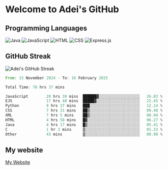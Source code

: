 # Welcome to Adei's GitHub

## Programming Languages
![Java](https://img.shields.io/badge/Java-007396?style=flat-square&logo=java&logoColor=white)
![JavaScript](https://img.shields.io/badge/JavaScript-F7DF1E?style=flat-square&logo=javascript&logoColor=black)
![HTML](https://img.shields.io/badge/HTML-E34F26?style=flat-square&logo=html5&logoColor=white)
![CSS](https://img.shields.io/badge/CSS-1572B6?style=flat-square&logo=css3&logoColor=white)
![Express.js](https://img.shields.io/badge/Express.js-000000?style=flat-square&logo=express&logoColor=white)


## GitHub Streak
![Adei's GitHub Streak](https://github-readme-streak-stats.herokuapp.com/?user=AdeiTamayo&hide_border=true)

<!--START_SECTION:waka-->

```rust
From: 15 November 2024 - To: 16 February 2025

Total Time: 78 hrs 37 mins

JavaScript        20 hrs 39 mins  ██████▓░░░░░░░░░░░░░░░░░░   26.03 %
EJS               17 hrs 48 mins  █████▓░░░░░░░░░░░░░░░░░░░   22.45 %
Python            9 hrs 37 mins   ███░░░░░░░░░░░░░░░░░░░░░░   12.14 %
CSS               7 hrs 31 mins   ██▒░░░░░░░░░░░░░░░░░░░░░░   09.48 %
XML               7 hrs 5 mins    ██▒░░░░░░░░░░░░░░░░░░░░░░   08.94 %
HTML              4 hrs 58 mins   █▓░░░░░░░░░░░░░░░░░░░░░░░   06.27 %
Java              4 hrs 17 mins   █▒░░░░░░░░░░░░░░░░░░░░░░░   05.41 %
C                 1 hr 3 mins     ▒░░░░░░░░░░░░░░░░░░░░░░░░   01.33 %
Other             43 mins         ▒░░░░░░░░░░░░░░░░░░░░░░░░   00.90 %
```

<!--END_SECTION:waka-->

## My website
[My Website](https://adei.eus)


